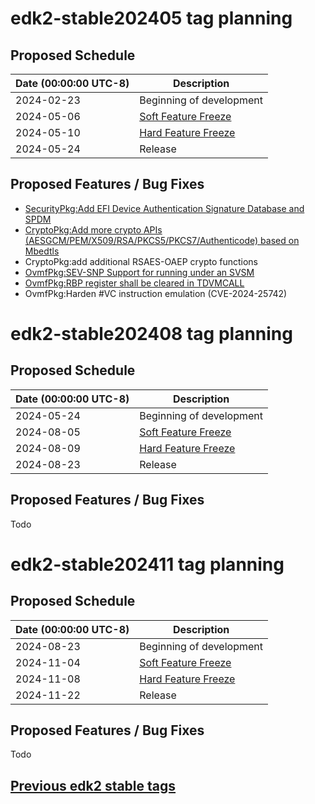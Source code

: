 # edk2-stable202405 tag planning

## Proposed Schedule

| Date (00:00:00 UTC-8)| Description                              |
| ---------------------| ---------------------------------------- |
| 2024-02-23           | Beginning of development                 |
| 2024-05-06           | [Soft Feature Freeze](SoftFeatureFreeze) |
| 2024-05-10           | [Hard Feature Freeze](HardFeatureFreeze) |
| 2024-05-24           | Release                                  |

## Proposed Features / Bug Fixes
* [SecurityPkg:Add EFI Device Authentication Signature Database and SPDM](https://bugzilla.tianocore.org/show_bug.cgi?id=2479)
* [CryptoPkg:Add more crypto APIs (AESGCM/PEM/X509/RSA/PKCS5/PKCS7/Authenticode) based on Mbedtls](https://bugzilla.tianocore.org/show_bug.cgi?id=4177)
* CryptoPkg:add additional RSAES-OAEP crypto functions
* [OvmfPkg:SEV-SNP Support for running under an SVSM](https://bugzilla.tianocore.org/show_bug.cgi?id=4654)
* [OvmfPkg:RBP register shall be cleared in TDVMCALL](https://bugzilla.tianocore.org/show_bug.cgi?id=4696)
* OvmfPkg:Harden #VC instruction emulation (CVE-2024-25742)

# edk2-stable202408 tag planning

## Proposed Schedule

| Date (00:00:00 UTC-8)| Description                              |
| ---------------------| ---------------------------------------- |
| 2024-05-24           | Beginning of development                 |
| 2024-08-05           | [Soft Feature Freeze](SoftFeatureFreeze) |
| 2024-08-09           | [Hard Feature Freeze](HardFeatureFreeze) |
| 2024-08-23           | Release                                  |

## Proposed Features / Bug Fixes
Todo

# edk2-stable202411 tag planning

## Proposed Schedule

| Date (00:00:00 UTC-8)| Description                              |
| ---------------------| ---------------------------------------- |
| 2024-08-23           | Beginning of development                 |
| 2024-11-04           | [Soft Feature Freeze](SoftFeatureFreeze) |
| 2024-11-08           | [Hard Feature Freeze](HardFeatureFreeze) |
| 2024-11-22           | Release                                  |

## Proposed Features / Bug Fixes
Todo


## [Previous edk2 stable tags](https://github.com/tianocore/edk2/tags)
